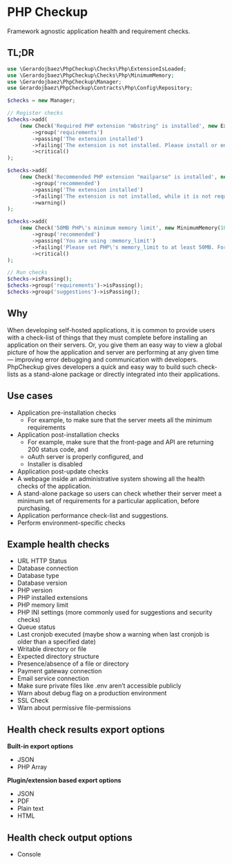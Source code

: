 # PHP Checkup

Framework agnostic application health and requirement checks.

## TL;DR

```php
use \Gerardojbaez\PhpCheckup\Checks\Php\ExtensionIsLoaded;
use \Gerardojbaez\PhpCheckup\Checks\Php\MinimumMemory;
use \Gerardojbaez\PhpCheckup\Manager;
use Gerardojbaez\PhpCheckup\Contracts\Php\Config\Repository;

$checks = new Manager;

// Register checks
$checks->add(
    (new Check('Required PHP extension "mbstring" is installed', new ExtensionIsLoaded('mbstring')))
        ->group('requirements')
        ->passing('The extension installed')
        ->failing('The extension is not installed. Please install or enable it before proceeding.')
        ->critical()
);

$checks->add(
    (new Check('Recommended PHP extension "mailparse" is installed', new ExtensionIsLoaded('mailparse')))
        ->group('recommended')
        ->passing('The extension installed')
        ->failing('The extension is not installed, while it is not required, we recommend you to install or enable it for a proper inbound-email handling.')
        ->warning()
);

$checks->add(
    (new Check('50MB PHP\'s minimum memory limit', new MinimumMemory(1048576 * 50, new Repository)))
        ->group('recommended')
        ->passing('You are using :memory_limit')
        ->failing('Please set PHP\'s memory_limit to at least 50MB. For example memory_limit=50M. The current value is memory_limit=:memory_limit.')
        ->critical()
);

// Run checks
$checks->isPassing();
$checks->group('requirements')->isPassing();
$checks->group('suggestions')->isPassing();
```

## Why

When developing self-hosted applications, it is common to provide users with a check-list of things that they must complete before installing an application on their servers. Or, you give them an easy way to view a global picture of how the application and server are performing at any given time — improving error debugging and communication with developers. PhpCheckup gives developers a quick and easy way to build such check-lists as a stand-alone package or directly integrated into their applications.

## Use cases
- Application pre-installation checks
    - For example, to make sure that the server meets all the minimum requirements
- Application post-installation checks
    - For example, make sure that the front-page and API are returning 200 status code, and
    - oAuth server is properly configured, and
    - Installer is disabled
- Application post-update checks
- A webpage inside an administrative system showing all the health checks of the application.
- A stand-alone package so users can check whether their server meet a minimum set of requirements for a particular application, before purchasing.
- Application performance check-list and suggestions.
- Perform environment-specific checks

## Example health checks
- URL HTTP Status
- Database connection
- Database type
- Database version
- PHP version
- PHP installed extensions
- PHP memory limit
- PHP INI settings (more commonly used for suggestions and security checks)
- Queue status
- Last cronjob executed (maybe show a warning when last cronjob is older than a specified date)
- Writable directory or file
- Expected directory structure
- Presence/absence of a file or directory
- Payment gateway connection
- Email service connection
- Make sure private files like .env aren’t accessible publicly
- Warn about debug flag on a production environment
- SSL Check
- Warn about permissive file-permissions

## Health check results export options

**Built-in export options**

- JSON
- PHP Array

**Plugin/extension based export options**

- JSON
- PDF
- Plain text
- HTML

## Health check output options
- Console

